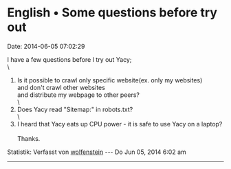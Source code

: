 English • Some questions before try out
=======================================

Date: 2014-06-05 07:02:29

I have a few questions before I try out Yacy;\
\
1. Is it possible to crawl only specific website(ex. only my websites)\
and don\'t crawl other websites\
and distribute my webpage to other peers?\
\
2. Does Yacy read \"Sitemap:\" in robots.txt?\
\
3. I heard that Yacy eats up CPU power - it is safe to use Yacy on a
laptop?\
\
Thanks.

Statistik: Verfasst von
[wolfenstein](http://forum.yacy-websuche.de/memberlist.php?mode=viewprofile&u=9424)
--- Do Jun 05, 2014 6:02 am

------------------------------------------------------------------------
